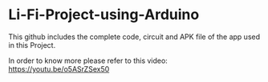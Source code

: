 # Li-Fi-Project-using-Arduino
This github includes the complete code, circuit and APK file of the app used in this Project.

In order to know more please refer to this video: https://youtu.be/o5ASrZSex50
